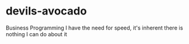 # devils-avocado
Business Programming
I have the need for speed, it's inherent there is nothing I can do about it
